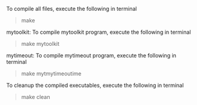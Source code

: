 To compile all files, execute the following in terminal
>make

mytoolkit: To compile mytoolkit program, execute the following in terminal
>make mytoolkit

mytimeout: To compile mytimeout program, execute the following in terminal
>make mytmytimeoutime

To cleanup the compiled executables, execute the following in terminal
> make clean